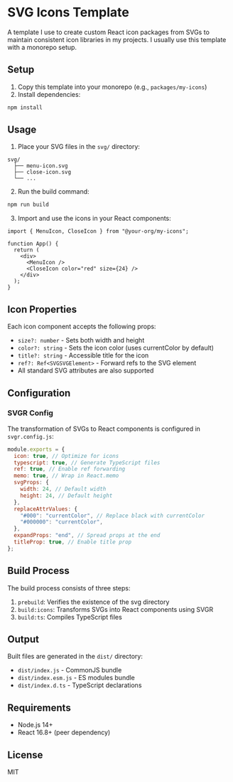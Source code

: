 # SVG Icons Template

A template I use to create custom React icon packages from SVGs to maintain consistent icon libraries in my projects. I usually use this template with a monorepo setup.

## Setup

1. Copy this template into your monorepo (e.g., `packages/my-icons`)
2. Install dependencies:

```bash
npm install
```

## Usage

1. Place your SVG files in the `svg/` directory:

```
svg/
  ├── menu-icon.svg
  ├── close-icon.svg
  └── ...
```

2. Run the build command:

```bash
npm run build
```

3. Import and use the icons in your React components:

```tsx
import { MenuIcon, CloseIcon } from "@your-org/my-icons";

function App() {
  return (
    <div>
      <MenuIcon />
      <CloseIcon color="red" size={24} />
    </div>
  );
}
```

## Icon Properties

Each icon component accepts the following props:

- `size?: number` - Sets both width and height
- `color?: string` - Sets the icon color (uses currentColor by default)
- `title?: string` - Accessible title for the icon
- `ref?: Ref<SVGSVGElement>` - Forward refs to the SVG element
- All standard SVG attributes are also supported

## Configuration

### SVGR Config

The transformation of SVGs to React components is configured in `svgr.config.js`:

```js
module.exports = {
  icon: true, // Optimize for icons
  typescript: true, // Generate TypeScript files
  ref: true, // Enable ref forwarding
  memo: true, // Wrap in React.memo
  svgProps: {
    width: 24, // Default width
    height: 24, // Default height
  },
  replaceAttrValues: {
    "#000": "currentColor", // Replace black with currentColor
    "#000000": "currentColor",
  },
  expandProps: "end", // Spread props at the end
  titleProp: true, // Enable title prop
};
```

## Build Process

The build process consists of three steps:

1. `prebuild`: Verifies the existence of the svg directory
2. `build:icons`: Transforms SVGs into React components using SVGR
3. `build:ts`: Compiles TypeScript files

## Output

Built files are generated in the `dist/` directory:

- `dist/index.js` - CommonJS bundle
- `dist/index.esm.js` - ES modules bundle
- `dist/index.d.ts` - TypeScript declarations

## Requirements

- Node.js 14+
- React 16.8+ (peer dependency)

## License

MIT
